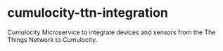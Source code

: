 # cumulocity-ttn-integration
Cumulocity Microservice to integrate devices and sensors from the The Things Network to Cumulocity.
